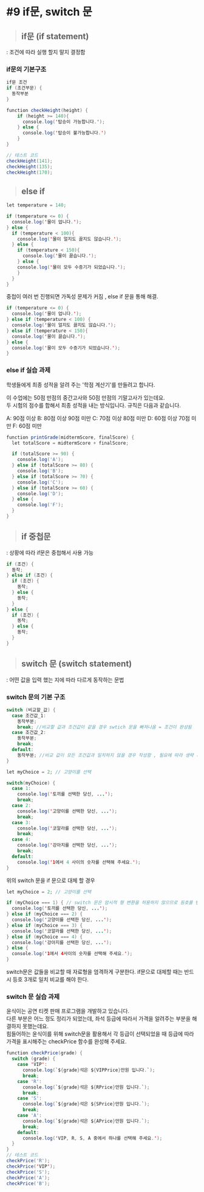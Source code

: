 # #9 if문, switch 문 
>## if문 (if statement)
: 조건에 따라 실행 할지 말지 결정함 

### if문의 기본구조 
```java
if문 조건 
if (조건부문) {
  동작부분
}
```
```java
function checkHeight(height) {
	if (height >= 140){
	  console.log('탑승이 가능합니다.');
	} else {
	  console.log('탑승이 불가능합니다.')
	}
}

// 테스트 코드
checkHeight(141);
checkHeight(135);
checkHeight(170);
```
>## else if
```java
let temperature = 140; 

if (temperature <= 0) {
  console.log('물이 업니다.');
} else {
  if (temperature < 100){
    console.log('물이 얼지도 끓지도 않습니다.');
  } else {
    if (temperature < 150){
      console.log('물이 끓습니다.');
    } else {
    console.log('물이 모두 수증기가 되었습니다.');
    } 
  }
}
```
중첩이 여러 번 진행되면 가독성 문제가 커짐 ,  else if 문을 통해 해결.
```java
if (temperature <= 0) {
  console.log('물이 업니다.');
} else if (temperature < 100) {
  console.log('물이 얼지도 끓지도 않습니다.');
} else if (temperature < 150){
  console.log('물이 끓습니다.');
} else {
  console.log('물이 모두 수증기가 되었습니다.');
}
```

### else if 실습 과제

학생들에게 최종 성적을 알려 주는 '학점 계산기'를 만들려고 합니다.  

이 수업에는 50점 만점의 중간고사와 50점 만점의 기말고사가 있는데요.    
두 시험의 점수를 합해서 최종 성적을 내는 방식입니다. 규칙은 다음과 같습니다.

A: 90점 이상
B: 80점 이상 90점 미만
C: 70점 이상 80점 미만
D: 60점 이상 70점 미만
F: 60점 미만

```java
function printGrade(midtermScore, finalScore) {
  let totalScore = midtermScore + finalScore;

  if (totalScore >= 90) {
    console.log('A');
  } else if (totalScore >= 80) {
    console.log('B');
  } else if (totalScore >= 70) {
    console.log('C');
  } else if (totalScore >= 60) {
    console.log('D');
  } else {
    console.log('F');
  }
}
```
>## if 중첩문
: 상황에 따라 if문은 중첩해서 사용 가능
```java
if (조건) {
  동작;
} else if (조건) {
  if (조건) {
    동작;
  } else {
    동작;
  }
} else {
  if (조건) {
    동작;
  } else {
    동작;
  }
}
```
>## switch 문  (switch statement)
: 어떤 값을 입력 했는 지에 따라 다르게 동작하는 문법 

### switch 문의 기본 구조 
```java
switch (비교할_값) {
  case 조건값_1:
    동작부분;
    break; //비교할 값과 조건값이 같을 경우 swtich 문을 빠져나옴 = 조건이 완성됨 
  case 조건값_2:
    동작부분;
    break;
  default:
    동작부분; //비교 값이 모든 조건값과 일치하지 않을 경우 작성함 , 필요에 따라 생략 가능 
}
```
```java
let myChoice = 2; // 고양이를 선택

switch(myChoice) {
  case 1:
    console.log('토끼를 선택한 당신, ...');
    break;
  case 2:
    console.log('고양이를 선택한 당신, ...');
    break;
  case 3:
    console.log('코알라를 선택한 당신, ...');
    break;
  case 4:
    console.log('강아지를 선택한 당신, ...');
    break;
  default:
    console.log('1에서 4 사이의 숫자를 선택해 주세요.');
}
```
위의 switch 문을 if 문으로 대체 할 경우
```java
let myChoice = 2; // 고양이를 선택

if (myChoice === 1) { // switch 문은 암시적 형 변환을 허용하지 않으므로 등호를 반드시 세개 입력
  console.log('토끼를 선택한 당신, ...');
} else if (myChoice === 2) {
  console.log('고양이를 선택한 당신, ...');
} else if (myChoice === 3) {
  console.log('코알라를 선택한 당신, ...');
} else if (myChoice === 4) {
  console.log('강아지를 선택한 당신, ...');
} else {
  console.log('1에서 4사이의 숫자를 선택해 주세요.');
}
```
switch문은 값들을 비교할 때 자료형을 엄격하게 구분한다.
 if문으로 대체할 때는 반드시 등호 3개로 일치 비교를 해야 한다.
 
 ### switch 문 실습 과제
 
 윤식이는 공연 티켓 판매 프로그램을 개발하고 있습니다.  
다른 부분은 어느 정도 정리가 되었는데, 좌석 등급에 따라서 가격을 알려주는 부분을 해결하지 못했는데요.  
힘들어하는 윤식이를 위해 switch문을 활용해서 각 등급이 선택되었을 때 등급에 따라 가격을 표시해주는 checkPrice 함수를 완성해 주세요.  


```java
function checkPrice(grade) {
  switch (grade) {
    case 'VIP':
      console.log(`${grade}석은 ${VIPPrice}만원 입니다.`);
      break;
    case 'R':
      console.log(`${grade}석은 ${RPrice}만원 입니다.`);
      break;
    case 'S':
      console.log(`${grade}석은 ${SPrice}만원 입니다.`);
      break;
    case 'A':
      console.log(`${grade}석은 ${APrice}만원 입니다.`);
      break;
    default:
      console.log('VIP, R, S, A 중에서 하나를 선택해 주세요.');
  }
}
// 테스트 코드
checkPrice('R');
checkPrice('VIP');
checkPrice('S');
checkPrice('A');
checkPrice('B');
